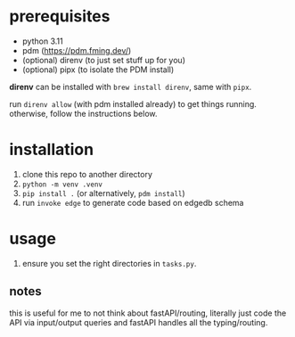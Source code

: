 
# prerequisites
- python 3.11
- pdm (https://pdm.fming.dev/)
- (optional) direnv (to just set stuff up for you)
- (optional) pipx (to isolate the PDM install)

**direnv** can be installed with `brew install direnv`, same with `pipx`.

run `direnv allow` (with pdm installed already) to get things running. otherwise, follow the instructions below.



# installation

1. clone this repo to another directory
2. `python -m venv .venv`
3. `pip install .` (or alternatively, `pdm install`)
4. run `invoke edge` to generate code based on edgedb schema

# usage

1. ensure you set the right directories in `tasks.py`.

## notes

this is useful for me to not think about fastAPI/routing, literally just code the API via input/output queries and fastAPI handles all the typing/routing.

